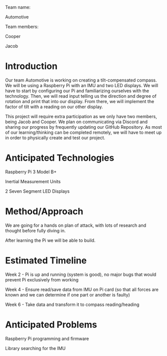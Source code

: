 Team name:

Automotive

Team members:

Cooper

Jacob

# Introduction

Our team Automotive is working on creating a tilt-compensated compass. We will be using a Raspberry Pi with an IMU and two LED displays. We will have to start by configuring our Pi and familiarizing ourselves with the technology. Then, we will read input telling us the direction and degree of rotation and print that into our display. From there, we will implement the factor of tilt with a reading on our other display. 

This project will require extra participation as we only have two members, being Jacob and Cooper. We plan on communicating via Discord and sharing our progress by frequently updating our GitHub Repository. As most of our learning/thinking can be completed remotely, we will have to meet up in order to physically create and test our project.

# Anticipated Technologies
Raspberry Pi 3 Model B+

Inertial Measurement Units

2 Seven Segment LED Displays

# Method/Approach
We are going for a hands on plan of attack, with lots of research and thought before fully diving in. 

After learning the Pi we will be able to build.

# Estimated Timeline
Week 2 - Pi is up and running (system is good), no major bugs that would prevent Pi exclusively from working

Week 4 - Ensure read/save data from IMU on Pi card (so that all forces are known and we can determine if one part or another is faulty)

Week 6 - Take data and transform it to compass reading/heading

# Anticipated Problems
Raspberry Pi programming and firmware

Library searching for the IMU
